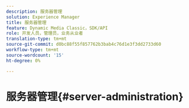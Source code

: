 ```yaml
---
description: 服务器管理
solution: Experience Manager
title: 服务器管理
feature: Dynamic Media Classic，SDK/API
role: 开发人员，管理员，业务从业者
translation-type: tm+mt
source-git-commit: d0bc88f55f857762b3bab4c76d1e3f3dd2733d60
workflow-type: tm+mt
source-wordcount: '15'
ht-degree: 0%

---
```



# 服务器管理{#server-administration}

